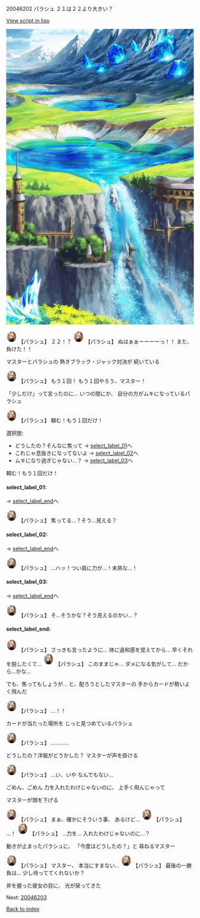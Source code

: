 20046202 パラシュ ２１は２２より大きい？

[View script in lisp](../scripts/20046202.txt)

![highland.png](../images/backgrounds/highland.png)

<img src="../images/units/200461.png" alt="200461.png" height="34"/>
【パラシュ】
２２！？

<img src="../images/units/200461.png" alt="200461.png" height="34"/>
【パラシュ】
ぬはぁぁーーーーっ！！
また、負けた！！

マスターとパラシュの
熱きブラック・ジャック対決が
続いている

<img src="../images/units/200461.png" alt="200461.png" height="34"/>
【パラシュ】
もう１回！
もう１回やろう、マスター！

「少しだけ」って言ったのに…
いつの間にか、
自分の方がムキになっているパラシュ

<img src="../images/units/200461.png" alt="200461.png" height="34"/>
【パラシュ】
頼む！もう１回だけ！

選択肢:
- どうしたの？そんなに焦って → [select_label_01](#select_label_01)へ
- これじゃ息抜きになってないよ → [select_label_02](#select_label_02)へ
- ムキになり過ぎじゃない…？ → [select_label_03](#select_label_03)へ

頼む！もう１回だけ！

#### select_label_01:
 → [select_label_end](#select_label_end)へ

<img src="../images/units/200461.png" alt="200461.png" height="34"/>
【パラシュ】
焦ってる…？そう…見える？

#### select_label_02:
 → [select_label_end](#select_label_end)へ

<img src="../images/units/200461.png" alt="200461.png" height="34"/>
【パラシュ】
…ハッ！つい肩に力が…！未熟な…！

#### select_label_03:
 → [select_label_end](#select_label_end)へ

<img src="../images/units/200461.png" alt="200461.png" height="34"/>
【パラシュ】
そ…そうかな？そう見えるのかい…？

#### select_label_end:

<img src="../images/units/200461.png" alt="200461.png" height="34"/>
【パラシュ】
さっきも言ったように…
体に違和感を覚えてから…
早くそれを脱したくて…

<img src="../images/units/200461.png" alt="200461.png" height="34"/>
【パラシュ】
このままじゃ…
ダメになる気がして…
だから…かな…

でも、焦ってもしょうが…
と、配ろうとしたマスターの
手からカードが勢いよく飛んだ

<img src="../images/units/200461.png" alt="200461.png" height="34"/>
【パラシュ】
…！！

カードが当たった場所を
じっと見つめているパラシュ

<img src="../images/units/200461.png" alt="200461.png" height="34"/>
【パラシュ】
…………

どうしたの？洋服がどうかした？
マスターが声を掛ける

<img src="../images/units/200461.png" alt="200461.png" height="34"/>
【パラシュ】
…い、いや
なんでもない…

ごめん、ごめん
力を入れたわけじゃないのに、
上手く飛んじゃって

マスターが頭を下げる

<img src="../images/units/200461.png" alt="200461.png" height="34"/>
【パラシュ】
まぁ、確かにそういう事、
あるけど…

<img src="../images/units/200461.png" alt="200461.png" height="34"/>
【パラシュ】
…！

<img src="../images/units/200461.png" alt="200461.png" height="34"/>
【パラシュ】
…力を…
入れたわけじゃないのに…？

動きが止まったパラシュに、
「今度はどうしたの？」と
尋ねるマスター

<img src="../images/units/200461.png" alt="200461.png" height="34"/>
【パラシュ】
マスター、
本当にすまない…

<img src="../images/units/200461.png" alt="200461.png" height="34"/>
【パラシュ】
最後の一勝負は…
少し待っててくれないか？

斧を握った彼女の目に、
光が戻ってきた


Next: [20046203](20046203.md)

[Back to index](index.md)
